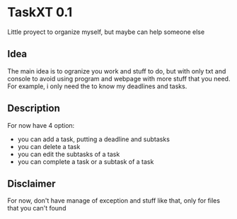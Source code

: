 # TaskXT 0.1
Little proyect to organize myself, but maybe can help someone else

## Idea
The main idea is to ogranize you work and stuff to do, but with only txt and console to avoid using program and webpage with more stuff that you need. For example, i only need the to know my deadlines and tasks.

## Description

For now have 4 option:

* you can add a task, putting a deadline and subtasks
* you can delete a task
* you can edit the subtasks of a task
* you can complete a task or a subtask of a task

## Disclaimer
For now, don't have manage of exception and stuff like that, only for files that you can't found
